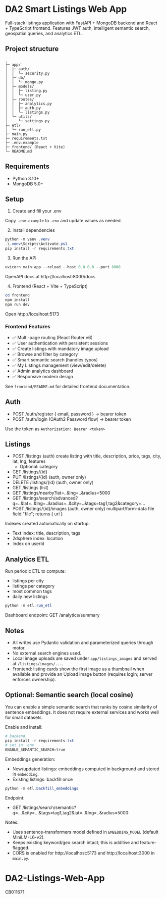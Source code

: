# DA2 Smart Listings Web App

Full-stack listings application with FastAPI + MongoDB backend and React + TypeScript frontend. Features JWT auth, intelligent semantic search, geospatial queries, and analytics ETL.

## Project structure

```
.
├─ app/
│  ├─ auth/
│  │  └─ security.py
│  ├─ db/
│  │  └─ mongo.py
│  ├─ models/
│  │  ├─ listing.py
│  │  └─ user.py
│  ├─ routes/
│  │  ├─ analytics.py
│  │  ├─ auth.py
│  │  └─ listings.py
│  └─ utils/
│     └─ settings.py
├─ etl/
│  └─ run_etl.py
├─ main.py
├─ requirements.txt
├─ .env.example
├─ frontend/ (React + Vite)
└─ README.md
```

## Requirements

- Python 3.10+
- MongoDB 5.0+

## Setup

1) Create and fill your .env

Copy `.env.example` to `.env` and update values as needed.

2) Install dependencies

```powershell
python -m venv .venv
.\.venv\Scripts\Activate.ps1
pip install -r requirements.txt
```

3) Run the API

```powershell
uvicorn main:app --reload --host 0.0.0.0 --port 8000
```

OpenAPI docs at http://localhost:8000/docs

4) Frontend (React + Vite + TypeScript)

```powershell
cd frontend
npm install
npm run dev
```

Open http://localhost:5173

### Frontend Features
- ✅ Multi-page routing (React Router v6)
- ✅ User authentication with persistent sessions
- ✅ Create listings with mandatory image upload
- ✅ Browse and filter by category
- ✅ Smart semantic search (handles typos)
- ✅ My Listings management (view/edit/delete)
- ✅ Admin analytics dashboard
- ✅ Responsive modern design

See `frontend/README.md` for detailed frontend documentation.

## Auth

- POST /auth/register { email, password } -> bearer token
- POST /auth/login (OAuth2 Password flow) -> bearer token

Use the token as `Authorization: Bearer <token>`

## Listings

- POST /listings (auth) create listing with title, description, price, tags, city, lat, lng, features
	- Optional: category
- GET /listings/{id}
- PUT /listings/{id} (auth, owner only)
- DELETE /listings/{id} (auth, owner only)
- GET /listings (list)
- GET /listings/nearby?lat=..&lng=..&radius=5000
- GET /listings/search/advanced?q=..&lat=..&lng=..&radius=..&city=..&tags=tag1,tag2&category=...
 - POST /listings/{id}/images (auth, owner only) multipart/form-data file field "file"; returns { url }

Indexes created automatically on startup:
- Text index: title, description, tags
- 2dsphere index: location
- Index on userId

## Analytics ETL

Run periodic ETL to compute:
- listings per city
- listings per category
- most common tags
- daily new listings

```powershell
python -m etl.run_etl
```

Dashboard endpoint: GET /analytics/summary

## Notes

- All writes use Pydantic validation and parameterized queries through motor.
- No external search engines used.
 - Local image uploads are saved under `app/listings_images` and served at `/listings/images/...`.
 - Frontend: listing cards show the first image as a thumbnail when available and provide an Upload image button (requires login; server enforces ownership).
 
## Optional: Semantic search (local cosine)

You can enable a simple semantic search that ranks by cosine similarity of sentence embeddings. It does not require external services and works well for small datasets.

Enable and install:

```powershell
# backend
pip install -r requirements.txt
# set in .env
ENABLE_SEMANTIC_SEARCH=true
```

Embeddings generation:
- New/updated listings: embeddings computed in background and stored in `embedding`.
- Existing listings: backfill once

```powershell
python -m etl.backfill_embeddings
```

Endpoint:
- GET /listings/search/semantic?q=...&city=...&tags=tag1,tag2&lat=..&lng=..&radius=5000

Notes:
- Uses sentence-transformers model defined in `EMBEDDING_MODEL` (default MiniLM-L6-v2).
- Keeps existing keyword/geo search intact; this is additive and feature-flagged.
 - CORS is enabled for http://localhost:5173 and http://localhost:3000 in `main.py`.
# DA2-Listings-Web-App
CB011671
